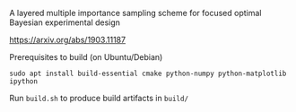 A layered multiple importance sampling scheme for focused optimal Bayesian experimental design

https://arxiv.org/abs/1903.11187

Prerequisites to build (on Ubuntu/Debian)
```
sudo apt install build-essential cmake python-numpy python-matplotlib ipython
```

Run `build.sh` to produce build artifacts in `build/`
